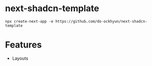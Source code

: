 # next-shadcn-template

`npx create-next-app -e https://github.com/do-ockhyun/next-shadcn-template`

# Features
- Layouts
